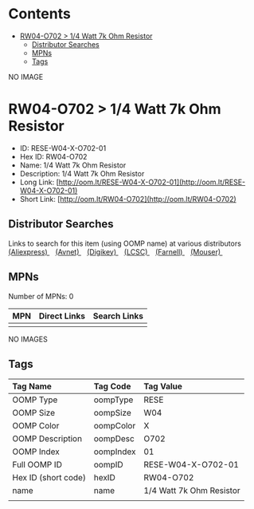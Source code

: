



Contents
========

* [RW04-O702 > 1/4 Watt 7k Ohm Resistor](#rw04-o702--14-watt-7k-ohm-resistor)
	* [Distributor Searches](#distributor-searches)
	* [MPNs](#mpns)
	* [Tags](#tags)
  
NO IMAGE  
# RW04-O702 > 1/4 Watt 7k Ohm Resistor

- ID: RESE-W04-X-O702-01
- Hex ID: RW04-O702
- Name: 1/4 Watt 7k Ohm Resistor
- Description: 1/4 Watt 7k Ohm Resistor
- Long Link: [http://oom.lt/RESE-W04-X-O702-01](http://oom.lt/RESE-W04-X-O702-01)
- Short Link: [http://oom.lt/RW04-O702](http://oom.lt/RW04-O702)

## Distributor Searches
  
Links to search for this item (using OOMP name) at various distributors  
[(Aliexpress) ](https://www.aliexpress.com/wholesale?SearchText=11171/4+Watt+7k+Ohm+Resistor)&nbsp;&nbsp;&nbsp;[(Avnet) ](https://www.avnet.com/shop/us/search/1/4+Watt+7k+Ohm+Resistor)&nbsp;&nbsp;&nbsp;[(Digikey) ](https://www.digikey.co.uk/en/products/result?s=1/4+Watt+7k+Ohm+Resistor)&nbsp;&nbsp;&nbsp;[(LCSC) ](https://www.lcsc.com/search?q=1/4+Watt+7k+Ohm+Resistor)&nbsp;&nbsp;&nbsp;[(Farnell) ](https://uk.farnell.com/search?st=1/4+Watt+7k+Ohm+Resistor)&nbsp;&nbsp;&nbsp;[(Mouser) ](https://www.mouser.com/c/?q=1/4+Watt+7k+Ohm+Resistor)&nbsp;&nbsp;&nbsp;
## MPNs
  
Number of MPNs: 0  

|MPN|Direct Links|Search Links|
| :--- | :--- | :--- |
||||
  
NO IMAGES  
## Tags
  

|Tag Name|Tag Code|Tag Value|
| :--- | :--- | :--- |
|OOMP Type|oompType|RESE|
|OOMP Size|oompSize|W04|
|OOMP Color|oompColor|X|
|OOMP Description|oompDesc|O702|
|OOMP Index|oompIndex|01|
|Full OOMP ID|oompID|RESE-W04-X-O702-01|
|Hex ID (short code)|hexID|RW04-O702|
|name|name|1/4 Watt 7k Ohm Resistor|
||||
